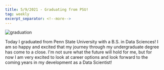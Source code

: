 ```yaml
---
title: 5/9/2021 - Graduating from PSU!
tag: weekly
excerpt_separator: <!--more-->
---
```


![graduation](/imgs/graduation.JPG)

Today I graduated from Penn State University with a B.S. in Data Sciences! I am so happy and excited that my journey through my undergraduate degree has come to a close. I'm not sure what the future will hold for me, but for now I am very excited to look at career options and look forward to the coming years in my development as a Data Scientist!

<!--more-->